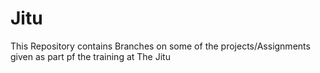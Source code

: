 # Jitu
This Repository contains Branches on some of the projects/Assignments given as part pf the training at The Jitu
